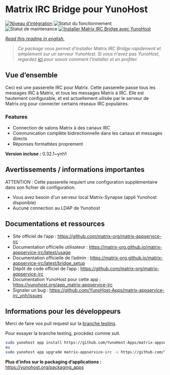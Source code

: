 <!--
N.B.: This README was automatically generated by https://github.com/YunoHost/apps/tree/master/tools/README-generator
It shall NOT be edited by hand.
-->

# Matrix IRC Bridge pour YunoHost

[![Niveau d’intégration](https://dash.yunohost.org/integration/matrix-appservice-irc.svg)](https://dash.yunohost.org/appci/app/matrix-appservice-irc) ![Statut du fonctionnement](https://ci-apps.yunohost.org/ci/badges/matrix-appservice-irc.status.svg) ![Statut de maintenance](https://ci-apps.yunohost.org/ci/badges/matrix-appservice-irc.maintain.svg)
[![Installer Matrix IRC Bridge avec YunoHost](https://install-app.yunohost.org/install-with-yunohost.svg)](https://install-app.yunohost.org/?app=matrix-appservice-irc)

*[Read this readme in english.](./README.md)*

> *Ce package vous permet d’installer Matrix IRC Bridge rapidement et simplement sur un serveur YunoHost.
Si vous n’avez pas YunoHost, regardez [ici](https://yunohost.org/#/install) pour savoir comment l’installer et en profiter.*

## Vue d’ensemble

Ceci est une passerelle IRC pour Matrix. Cette passerelle passe tous les messages IRC à Matrix, et tous les messages Matrix à IRC. Elle est hautement configurable, et est actuellement uilisée par le serveur de Matrix.org pour connecter certains réseaux IRC populaires.

### Features

- Connection de salons Matrix à des canaux IRC
- Communication complète bidirectionnelle dans les canaux et messages directs
- Réponses formattées proprement


**Version incluse :** 0.32.1~ynh1
## Avertissements / informations importantes

ATTENTION : Cette passerelle requiert une configuration supplémentaire dans son fichier de configuration.

* Vous avez besoin d'un serveur local Matrix-Synapse (appli Yunohost disponible)
* Aucune connection au LDAP de Yunohost

## Documentations et ressources

* Site officiel de l’app : <https://github.com/matrix-org/matrix-appservice-irc>
* Documentation officielle utilisateur : <https://matrix-org.github.io/matrix-appservice-irc/latest/usage>
* Documentation officielle de l’admin : <https://matrix-org.github.io/matrix-appservice-irc/latest/bridge_setup>
* Dépôt de code officiel de l’app : <https://github.com/matrix-org/matrix-appservice-irc>
* Documentation YunoHost pour cette app : <https://yunohost.org/app_matrix-appservice-irc>
* Signaler un bug : <https://github.com/YunoHost-Apps/matrix-appservice-irc_ynh/issues>

## Informations pour les développeurs

Merci de faire vos pull request sur la [branche testing](https://github.com/YunoHost-Apps/matrix-appservice-irc_ynh/tree/testing).

Pour essayer la branche testing, procédez comme suit.

``` bash
sudo yunohost app install https://github.com/YunoHost-Apps/matrix-appservice-irc_ynh/tree/testing --debug
ou
sudo yunohost app upgrade matrix-appservice-irc -u https://github.com/YunoHost-Apps/matrix-appservice-irc_ynh/tree/testing --debug
```

**Plus d’infos sur le packaging d’applications :** <https://yunohost.org/packaging_apps>